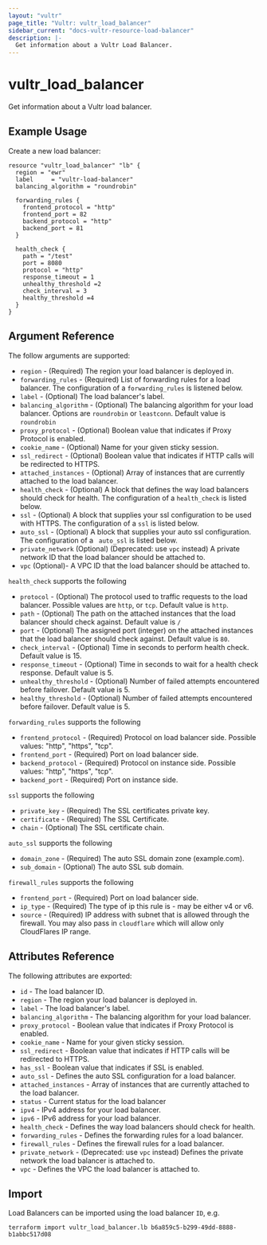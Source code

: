 ```yaml
---
layout: "vultr"
page_title: "Vultr: vultr_load_balancer"
sidebar_current: "docs-vultr-resource-load-balancer"
description: |-
  Get information about a Vultr Load Balancer.
---
```


# vultr_load_balancer

Get information about a Vultr load balancer.

## Example Usage

Create a new load balancer:

```hcl
resource "vultr_load_balancer" "lb" {
  region = "ewr"
  label     = "vultr-load-balancer"
  balancing_algorithm = "roundrobin"

  forwarding_rules {
    frontend_protocol = "http"
    frontend_port = 82
    backend_protocol = "http"
    backend_port = 81
  }

  health_check {
    path = "/test"
    port = 8080
    protocol = "http"
    response_timeout = 1
    unhealthy_threshold =2 
    check_interval = 3
    healthy_threshold =4
  }
}
```

## Argument Reference

The follow arguments are supported:

* `region` - (Required) The region your load balancer is deployed in.
* `forwarding_rules` - (Required) List of forwarding rules for a load balancer. The configuration of a `forwarding_rules` is listened below.
* `label` - (Optional) The load balancer's label.
* `balancing_algorithm` - (Optional) The balancing algorithm for your load balancer. Options are `roundrobin` or `leastconn`. Default value is `roundrobin`
* `proxy_protocol` - (Optional) Boolean value that indicates if Proxy Protocol is enabled.
* `cookie_name` - (Optional) Name for your given sticky session.
* `ssl_redirect` - (Optional) Boolean value that indicates if HTTP calls will be redirected to HTTPS.
* `attached_instances` - (Optional) Array of instances that are currently attached to the load balancer.
* `health_check` - (Optional) A block that defines the way load balancers should check for health. The configuration of a `health_check` is listed below.
* `ssl` - (Optional) A block that supplies your ssl configuration to be used with HTTPS. The configuration of a `ssl` is listed below.
* `auto_ssl` - (Optional) A block that supplies your auto ssl configuration. The configuration of a ` auto_ssl` is listed below.
* `private_network` (Optional) (Deprecated: use `vpc` instead) A private network ID that the load balancer should be attached to.
* `vpc` (Optional)- A VPC ID that the load balancer should be attached to.

`health_check` supports the following

* `protocol` - (Optional) The protocol used to traffic requests to the load balancer. Possible values are `http`, or `tcp`. Default value is `http`.
* `path` - (Optional) The path on the attached instances that the load balancer should check against. Default value is `/`
* `port` - (Optional) The assigned port (integer) on the attached instances that the load balancer should check against. Default value is `80`.
* `check_interval` - (Optional) Time in seconds to perform health check. Default value is 15.
* `response_timeout` - (Optional) Time in seconds to wait for a health check response. Default value is 5.
* `unhealthy_threshold` - (Optional) Number of failed attempts encountered before failover. Default value is 5.
* `healthy_threshold` - (Optional)  Number of failed attempts encountered before failover. Default value is 5. 

`forwarding_rules` supports the following

* `frontend_protocol` - (Required) Protocol on load balancer side. Possible values: "http", "https", "tcp".
* `frontend_port` - (Required) Port on load balancer side.
* `backend_protocol` - (Required) Protocol on instance side. Possible values: "http", "https", "tcp".
* `backend_port` - (Required) Port on instance side.

`ssl` supports the following

* `private_key` - (Required) The SSL certificates private key.
* `certificate` - (Required) The SSL Certificate.
* `chain` - (Optional) The SSL certificate chain.

`auto_ssl` supports the following
* `domain_zone` - (Required) The auto SSL domain zone (example.com).
* `sub_domain` - (Optional) The auto SSL sub domain.

`firewall_rules` supports the following
* `frontend_port` - (Required) Port on load balancer side.
* `ip_type` - (Required) The type of ip this rule is - may be either v4 or v6.
* `source` - (Required) IP address with subnet that is allowed through the firewall. You may also pass in `cloudflare` which will allow only CloudFlares IP range.

## Attributes Reference

The following attributes are exported:
* `id` - The load balancer ID.
* `region` - The region your load balancer is deployed in.
* `label` - The load balancer's label.
* `balancing_algorithm` - The balancing algorithm for your load balancer.
* `proxy_protocol` - Boolean value that indicates if Proxy Protocol is enabled.
* `cookie_name` - Name for your given sticky session.
* `ssl_redirect` - Boolean value that indicates if HTTP calls will be redirected to HTTPS.
* `has_ssl` - Boolean value that indicates if SSL is enabled.
* `auto_ssl` - Defines the auto SSL configuration for a load balancer.
* `attached_instances` - Array of instances that are currently attached to the load balancer.
* `status` - Current status for the load balancer
* `ipv4` - IPv4 address for your load balancer.
* `ipv6` - IPv6 address for your load balancer.
* `health_check` - Defines the way load balancers should check for health. 
* `forwarding_rules` - Defines the forwarding rules for a load balancer.
* `firewall_rules` - Defines the firewall rules for a load balancer.
* `private_network` - (Deprecated: use `vpc` instead) Defines the private network the load balancer is attached to.
* `vpc` - Defines the VPC the load balancer is attached to.

## Import

Load Balancers can be imported using the load balancer `ID`, e.g.

```
terraform import vultr_load_balancer.lb b6a859c5-b299-49dd-8888-b1abbc517d08
```
